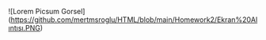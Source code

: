 ![Lorem Picsum Gorsel] (https://github.com/mertmsroglu/HTML/blob/main/Homework2/Ekran%20Alıntısı.PNG)
